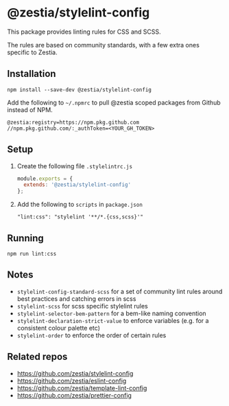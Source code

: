 # @zestia/stylelint-config

This package provides linting rules for CSS and SCSS.

The rules are based on community standards, with a few extra ones specific to Zestia.

## Installation

```
npm install --save-dev @zestia/stylelint-config
```

Add the following to `~/.npmrc` to pull @zestia scoped packages from Github instead of NPM.

```
@zestia:registry=https://npm.pkg.github.com
//npm.pkg.github.com/:_authToken=<YOUR_GH_TOKEN>
```

## Setup

1. Create the following file `.stylelintrc.js`

   ```javascript
   module.exports = {
     extends: '@zestia/stylelint-config'
   };
   ```

2. Add the following to `scripts` in `package.json`

   ```
   "lint:css": "stylelint '**/*.{css,scss}'"
   ```

## Running

```
npm run lint:css
```

## Notes

- `stylelint-config-standard-scss` for a set of community lint rules around best practices and catching errors in scss
- `stylelint-scss` for scss specific stylelint rules
- `stylelint-selector-bem-pattern` for a bem-like naming convention
- `stylelint-declaration-strict-value` to enforce variables (e.g. for a consistent colour palette etc)
- `stylelint-order` to enforce the order of certain rules

## Related repos

- https://github.com/zestia/stylelint-config
- https://github.com/zestia/eslint-config
- https://github.com/zestia/template-lint-config
- https://github.com/zestia/prettier-config
